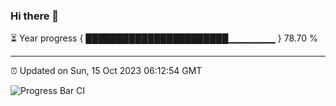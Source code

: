 ### Hi there 👋

⏳ Year progress { ███████████████████████▁▁▁▁▁▁▁ } 78.70 %

---

⏰ Updated on Sun, 15 Oct 2023 06:12:54 GMT

![Progress Bar CI](https://github.com/liununu/liununu/workflows/Progress%20Bar%20CI/badge.svg)
